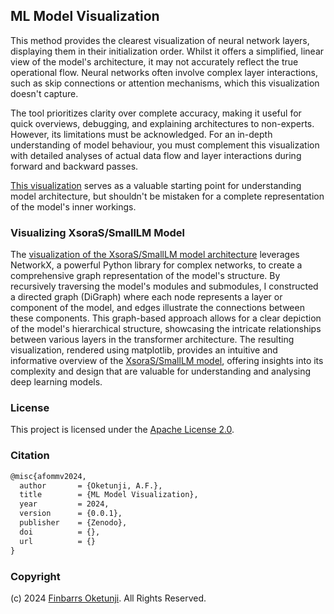 ## ML Model Visualization

This method provides the clearest visualization of neural network layers, displaying them in their initialization order. Whilst it offers a simplified, linear view of the model's architecture, it may not accurately reflect the true operational flow. Neural networks often involve complex layer interactions, such as skip connections or attention mechanisms, which this visualization doesn't capture.

The tool prioritizes clarity over complete accuracy, making it useful for quick overviews, debugging, and explaining architectures to non-experts. However, its limitations must be acknowledged. For an in-depth understanding of model behaviour, you must complement this visualization with detailed analyses of actual data flow and layer interactions during forward and backward passes.

[This visualization](./ml_model_visualization.ipynb) serves as a valuable starting point for understanding model architecture, but shouldn't be mistaken for a complete representation of the model's inner workings.

### Visualizing XsoraS/SmallLM Model

The [visualization of the XsoraS/SmallLM model architecture](./ml_model_visualization_example.ipynb) leverages NetworkX, a powerful Python library for complex networks, to create a comprehensive graph representation of the model's structure. By recursively traversing the model's modules and submodules, I constructed a directed graph (DiGraph) where each node represents a layer or component of the model, and edges illustrate the connections between these components. This graph-based approach allows for a clear depiction of the model's hierarchical structure, showcasing the intricate relationships between various layers in the transformer architecture. The resulting visualization, rendered using matplotlib, provides an intuitive and informative overview of the [XsoraS/SmallLM model](https://huggingface.co/XsoraS/SmallLM), offering insights into its complexity and design that are valuable for understanding and analysing deep learning models.

### License

This project is licensed under the [Apache License 2.0](./LICENSE).

### Citation

```tex
@misc{afommv2024,
  author       = {Oketunji, A.F.},
  title        = {ML Model Visualization},
  year         = 2024,
  version      = {0.0.1},
  publisher    = {Zenodo},
  doi          = {},
  url          = {}
}
```

### Copyright

(c) 2024 [Finbarrs Oketunji](https://finbarrs.eu). All Rights Reserved.
